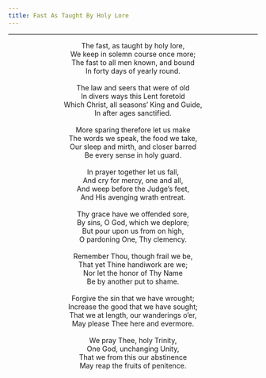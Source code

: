 ```yaml
---
title: Fast As Taught By Holy Lore
---
```


---
<center>
The fast, as taught by holy lore,<br/>
We keep in solemn course once more;<br/>
The fast to all men known, and bound<br/>
In forty days of yearly round.<br/>
<br/>
The law and seers that were of old<br/>
In divers ways this Lent foretold<br/>
Which Christ, all seasons’ King and Guide,<br/>
In after ages sanctified.<br/>
<br/>
More sparing therefore let us make<br/>
The words we speak, the food we take,<br/>
Our sleep and mirth, and closer barred<br/>
Be every sense in holy guard.<br/>
<br/>
In prayer together let us fall,<br/>
And cry for mercy, one and all,<br/>
And weep before the Judge’s feet,<br/>
And His avenging wrath entreat.<br/>
<br/>
Thy grace have we offended sore,<br/>
By sins, O God, which we deplore;<br/>
But pour upon us from on high,<br/>
O pardoning One, Thy clemency.<br/>
<br/>
Remember Thou, though frail we be,<br/>
That yet Thine handiwork are we;<br/>
Nor let the honor of Thy Name<br/>
Be by another put to shame.<br/>
<br/>
Forgive the sin that we have wrought;<br/>
Increase the good that we have sought;<br/>
That we at length, our wanderings o’er,<br/>
May please Thee here and evermore.<br/>
<br/>
We pray Thee, holy Trinity,<br/>
One God, unchanging Unity,<br/>
That we from this our abstinence<br/>
May reap the fruits of penitence.
</center>